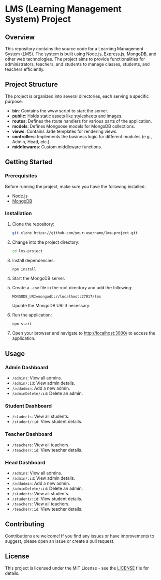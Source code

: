 # LMS (Learning Management System) Project

## Overview

This repository contains the source code for a Learning Management System (LMS). The system is built using Node.js, Express.js, MongoDB, and other web technologies. The project aims to provide functionalities for administrators, teachers, and students to manage classes, students, and teachers efficiently.

## Project Structure

The project is organized into several directories, each serving a specific purpose:

- **bin**: Contains the www script to start the server.
- **public**: Holds static assets like stylesheets and images.
- **routes**: Defines the route handlers for various parts of the application.
- **models**: Defines Mongoose models for MongoDB collections.
- **views**: Contains Jade templates for rendering views.
- **controllers**: Implements the business logic for different modules (e.g., Admin, Head, etc.).
- **middlewares**: Custom middleware functions.

## Getting Started

### Prerequisites

Before running the project, make sure you have the following installed:

- [Node.js](https://nodejs.org/)
- [MongoDB](https://www.mongodb.com/try/download/community)

### Installation

1. Clone the repository:

    ```bash
    git clone https://github.com/your-username/lms-project.git
    ```

2. Change into the project directory:

    ```bash
    cd lms-project
    ```

3. Install dependencies:

    ```bash
    npm install
    ```

4. Start the MongoDB server.

5. Create a `.env` file in the root directory and add the following:

    ```env
    MONGODB_URI=mongodb://localhost:27017/lms
    ```

   Update the MongoDB URI if necessary.

6. Run the application:

    ```bash
    npm start
    ```

7. Open your browser and navigate to [http://localhost:3000/](http://localhost:3000/) to access the application.

## Usage

### Admin Dashboard

- `/admins`: View all admins.
- `/admin/:id`: View admin details.
- `/addadmin`: Add a new admin.
- `/adminDelete/:id`: Delete an admin.

### Student Dashboard

- `/students`: View all students.
- `/student/:id`: View student details.

### Teacher Dashboard

- `/teachers`: View all teachers.
- `/teacher/:id`: View teacher details.

### Head Dashboard

- `/admins`: View all admins.
- `/admin/:id`: View admin details.
- `/addadmin`: Add a new admin.
- `/adminDelete/:id`: Delete an admin.
- `/students`: View all students.
- `/student/:id`: View student details.
- `/teachers`: View all teachers.
- `/teacher/:id`: View teacher details.

## Contributing

Contributions are welcome! If you find any issues or have improvements to suggest, please open an issue or create a pull request.

## License

This project is licensed under the MIT License - see the [LICENSE](LICENSE) file for details.
